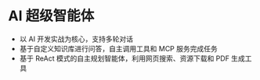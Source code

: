 # AI 超级智能体
- 以 AI 开发实战为核心，支持多轮对话
- 基于自定义知识库进行问答，自主调用工具和 MCP 服务完成任务
- 基于 ReAct 模式的自主规划智能体，利用网页搜索、资源下载和 PDF 生成工具